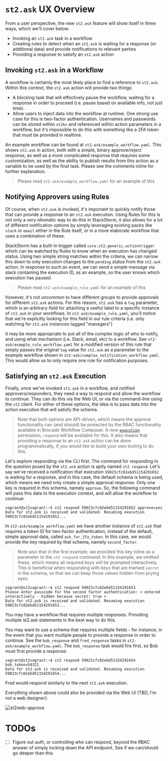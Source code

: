 # `st2.ask` UX Overview

From a user perspective, the new `st2.ask` feature will show itself in three ways, which we'll cover below:

- Invoking an `st2.ask` task in a workflow
- Creating rules to detect when an `st2.ask` is waiting for a response (or additional data) and provide notifications to relevant parties
- Providing a response to satisfy an `st2.ask` action

## Invoking `st2.ask` in a Workflow

A workflow is certainly the most likely place to find a reference to `st2.ask`. Within this context, the `st2.ask` action will provide two things:

- A blocking task that will effectively pause the workflow, waiting for a response in order to proceed (i.e. pause based on available info, not just time).
- Allow users to inject data into the workflow at runtime. One strong use case for this is two-factor authentication. Usernames and passwords can be stored within `st2kv` and referenced within action parameters in a workflow, but it's impossible to do this with something like a 2FA token that must be provided in realtime.

An example workflow can be found at `st2-ask/example_workflow.yaml`. This shows `st2.ask` in action, both with a simple, binary approve/reject response, as well as a more complicated response that requires some customization, as well as the ability to publish results from this action as a variable to be used by the final task. Please see the comments inline for further explanation.

> Please read `st2-ask/example_workflow.yaml` for an example of this

## Notifying Approvers using Rules

Of course, when `st2.ask` is invoked, it's important to quickly notify those that can provide a response to an `st2.ask` execution. Using Rules for this is not only a very idiomatic way to do this in StackStorm, it also allows for a lot of different notification options by simply leveraging existing packs like `slack` or `email` either in the Rule itself, or in a more elaborate workflow that uses a combination of these.

StackStorm has a built-in trigger called `core.st2.generic.actiontrigger` which can be watched by Rules to know when an execution has changed status. Using two simple string matches within the criteria, we can narrow this down to only execution changes to the `pending` status from the `st2.ask` action. In response to such an event, we can send a simple message via slack containing the execution ID, as an example, so the user knows which execution has paused.

> Please read `st2-ask/example_rule.yaml` for an example of this

However, it's not uncommon to have different groups to provide approvals for different `st2.ask` actions. For this reason, `st2.ask` has a `tag` parameter, which is an arbitrary field for attaching a useful label to a specific instance of `st2.ask` in your workflows. In `st2-ask/example_rule.yaml`, you'll notice that we're explicitly looking for this field in our rule criteria (i.e. only watching for `st2.ask` instances tagged "managers")

It may be more appropriate to put all of the complex logic of who to notify, and using what mechanism (i.e. Slack, email, etc) to a workflow. See `st2-ask/example_rule_workflow.yaml` for a modified version of this rule that simply passes the original `tag` value for `st2.ask` as a parameter to the example workflow shown in `st2-ask/complex_notification_workflow.yaml`. This would allow us to only require one rule for notification purposes.

## Satisfying an `st2.ask` Execution

Finally, once we've invoked `st2.ask` in a workflow, and notified approvers/responders, they need a way to respond and allow the workflow to continue. They can do this via the Web UI, or via the command-line using the `st2` client. For either of these options, the idea is to pass data into the action execution that will satisfy the schema.

> Note that both options are API-driven, which means the approve functionality can (and should) be protected by the RBAC functionality available in Brocade Workflow Composer. A new [`execution`](https://docs.stackstorm.com/rbac.html#execution) permission, `respond` will be available for this. It also means that providing a response to an `st2.ask` action can be done programmatically, if you would like to build your own tooling to do this.

Let's explore responding via the CLI first. The command for responding to the question posed by the `st2.ask` action is aptly named `st2 respond`. Let's say we've received a notification that execution `59023cfc02ebd51154291652` is waiting for a response, and in this case, the default schema is being used, which means we need only create a simple approval response. Only one key is required in this schema, namely `approve`. So, the following command will pass this data to the execution context, and will allow the workflow to continue:

```
vagrant@st2vagrant:~$ st2 respond 59023cfc02ebd51154291652 approve=yes
Data for st2.ask is received and validated. Resuming execution 59023cfc02ebd51154291652...
```

In `st2-ask/example_workflow.yaml` we have another instance of `st2.ask` that requires a token ID for two-factor authentication, instead of the default, simple approval data, called `ask_for_2fa_token`. In this case, we would provide the key required by that schema, namely `second_factor`.

> Note also that in the first example, we provided this key inline as a parameter to the `st2 respond` command. In this example, we omitted these, which means all required keys will be prompted interactively. This is beneficial when responding with keys that are marked `secret` in the schema, so that we can keep those values hidden from prying eyes.

```
vagrant@st2vagrant:~$ st2 respond 59023cfc02ebd51154291653
Please enter passcode for the second factor authentication: < entered interactively - hidden because secret: true >
Data for st2.ask is received and validated. Resuming execution 59023cfc02ebd51154291653...
```

You may have a workflow that requires multiple responses. Providing multiple st2.ask statements is the best way to do this.

You may want to use a schema that requires multiple fields - for instance, in the event that you want multiple people to provide a response in order to continue. See the `bob_response` and `fred_response` tasks in `st2-ask/example_workflow.yaml`. The `bob_response` task would fire first, so Bob must first provide a response:

```
vagrant@st2vagrant:~$ st2 respond 59023cfc02ebd51154291654 bob_token=54321
Data for st2.ask is received and validated. Resuming execution 59023cfc02ebd51154291654...
```

Fred would respond similarly to the next `st2.ask` execution.

Everything shown above could also be provided via the Web UI (TBD, I'm not a web designer):

![st2web-approve](https://cloud.githubusercontent.com/assets/4230395/26609100/0f6950e6-4554-11e7-9cc3-e564085c0e8f.png)

# TODOs

- [ ] Figure out auth, or controlling who can respond, beyond the RBAC answer of simply locking down the API endpoint. See if we can/should go deeper than this